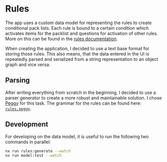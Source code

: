 # Rules

The app uses a custom data model for representing the rules to create conditional pack lists.
Each rule is bound to a certain condition which activates items for the packlist and questions for activation of other rules.
More on this can be found in the [rules documentation](./../documentation/src/doc/rules-documentation.md).

When creating the application, I decided to use a text base format for storing those rules.
This also means, that the data entered in the UI is repeatedly parsed and serialized from a string representation to an object graph and vice versa.

## Parsing

After writing everything from scratch in the beginning, I decided to use a parser generator to create a more robust and maintainable solution.
I chose [Peggy](https://peggyjs.org/) for this task.
The grammar for the rules can be found here: [`rules.peggy`](./src/schemas/rules.peggy).

## Development

For developing on the data model, it is useful to run the following two commands in parallel:

```bash
nx run rules:generate --watch
nx run model:test --watch
```
